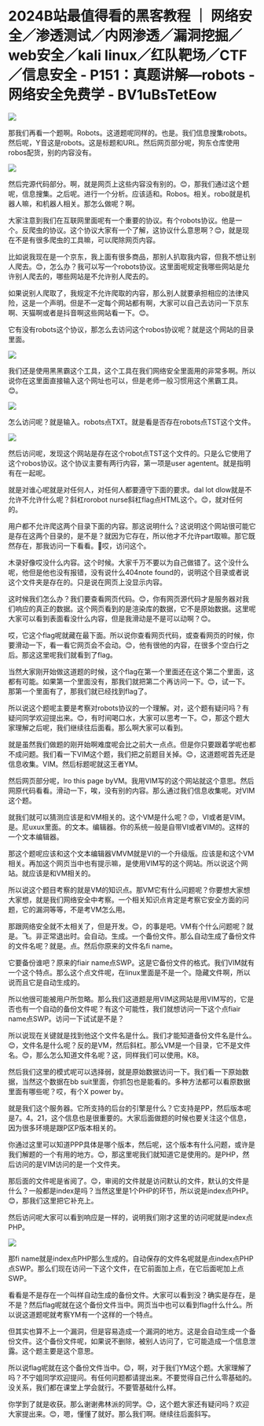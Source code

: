 # 2024B站最值得看的黑客教程 ｜ 网络安全／渗透测试／内网渗透／漏洞挖掘／web安全／kali linux／红队靶场／CTF／信息安全 - P151：真题讲解—robots - 网络安全免费学 - BV1uBsTetEow

![](img/da8e9f3abd95d6cddac1b0e49954f397_0.png)

那我们再看一个题啊。Robots。这道题呢同样的。也是。我们信息搜集robots。然后呢，Y音这是robots。这是标题和URL。然后网页部分呢，狗东仓库使用robos配货，别的内容没有。



![](img/da8e9f3abd95d6cddac1b0e49954f397_2.png)

然后完源代码部分。啊，就是网页上这些内容没有别的。😊，那我们通过这个题呢，信息搜集。之后呢。进行一个分析。应该适和。Robos。相关。robo就是机器人嘛，和机器人相关。那怎么做呢？啊。

大家注意到我们在互联网里面呢有一个重要的协议。有个robots协议。他是一个。反爬虫的协议。这个协议大家有一个了解，这协议什么意思啊？😊，就是现在不是有很多爬虫的工具嘛，可以爬除网页内容。

比如说我现在是一个京东，我上面有很多商品，那别人扒取我内容，但我不想让别人爬去。😊，怎么办？我可以写一个robots协议。这里面呢规定我哪些网站是允许别人爬去的，哪些网站是不允许别人爬去的。

如果说别人爬取了，我规定不允许爬取的内容，那么别人就要承担相应的法律风险，这是一个声明。但是不一定每个网站都有啊，大家可以自己去访问一下京东啊、天猫啊或者是抖音啊这些网站看一下。😊。

它有没有robots这个协议，那怎么去访问这个robos协议呢？就是这个网站的目录里面。

![](img/da8e9f3abd95d6cddac1b0e49954f397_4.png)

我们还是使用黑黑霸这个工具，这个工具在我们网络安全里面用的非常多啊。所以说你在这里面直接输入这个网址也可以，但是老师一般习惯用这个黑霸工具。😊。



![](img/da8e9f3abd95d6cddac1b0e49954f397_6.png)

怎么访问呢？就是输入。robots点TXT。就是看是否存在robots点TST这个文件。

![](img/da8e9f3abd95d6cddac1b0e49954f397_8.png)

然后访问呢，发现这个网站是存在这个robot点TST这个文件的。只是么它使用了这个robos协议。这个协议主要有两行内容，第一项是user agentent。就是指明有在一起呢。

就是对谁心呢就是对任何人，对任何人都要遵守下面的要求。dal lot dlow就是不允许不允许什么呢？斜杠rorobot nurse斜杠flag点HTML这个。😊，就对任何的。

用户都不允许爬这两个目录下面的内容。那这说明什么？这说明这个网站很可能它是存在这两个目录的，是不是？就因为它存在，所以他才不允许part取嘛。那它既然存在，那我访问一下看看。🎼哎，访问这个。

木录好像哎没什么内容。这个时候。大家千万不要以为自己做错了。这个没什么呢，他但是他也没有报错，没有说什么404note found的，说明这个目录或者说这个文件夹是存在的。只是说在网页上没显示内容。

这时候我们怎么办？我们要查看网页代码。😊，你有网页源代码才是服务器对我们响应的真正的数据。这个网页看到的是渲染库的数据，它不是原始数据。这里呢大家可以看到表面看没什么内容，但是我滑动是不是可以动啊？😊。

哎，它这个flag呢就藏在最下面。所以说你查看网页代码，或查看网页的时候，你要滑动一下，看一看它网页会不会动。😊，他有很他的内容，在很多个空白行之后。那这这里呢我们就看到了flag。

当然大家刚开始做这道题的时候，这个flag在第一个里面还在这个第二个里面，这都有可能。如果第一个里面没有，那我们就把第二个再访问一下。😊，试一下。那第一个里面有了，那我们就已经找到flag了。

所以说这个题呢主要是考察对robots协议的一个理解。对，这个题有疑问吗？有疑问同学欢迎提出来。😊，有时间喝口水，大家可以思考一下。😊，那这个题大家理解之后呢，我们继续往后面看。那么啊大家可以看到。

就是虽然我们做题的刚开始啊难度呢会比之前大一点点。但是你只要跟着学呢也都不成问题。我们看一下VIM这个题，我们把之前题目关掉。😊，这道题呢首先还是信息收集。VIM。然后标题呢就这王者YM。

然后网页部分呢，Iro this page byVM。我用VIM写的这个网站就这个意思。然后网原代码看看。滑动一下，唉，没有别的内容。那么通过我们信息收集呢。对VIM这个题。

就我们就可以猜测应该是和VM相关的。这个VM是什么呢？😡，VI或者是VIM。是。尼uxux里面。的文本。编辑器。你的系统一般是自带VI或者VIM的。这样的一个文本编辑器。

那这个题呢应该和这个文本编辑器VMVM就是VI的一个升级版。应该是和这个VM相关。再加这个网页当中也有提示嘛，是使用VIM写的这个网站。所以说这个网站。就应该是和VM相关的。

所以说这个题目考察的就是VM的知识点。那VM它有什么问题呢？你要想大家想大家想，就是我们网络安全中考察。一个相关知识点肯定是考察它安全方面的问题，它的漏洞等等，不是考VM怎么用。

那跟网络安全就不太相关了，但是开发。😊，的事是吧。VM有个什么问题呢？就是。飞。非正常退出时。会自动。生成。一个备份文件。那么自动生成了备份文件的文件名呢？就是。点。然后你原来的文件名fi name。

它要备份谁吧？原来的fiair name点SWP。这是它备份文件的格式。我们VIM就有一个这个特点。那么这个点文件呢，在linux里面是不是一个。隐藏文件啊，所以说而且它是自动生成的。

所以他很可能被用户所忽略。那么我们这道题是用VIM这网站是用VIM写的，它是否也有一个自动的备份文件呢？有这个可能性，我们就想访问一下这个点fiair name点SWP。访问一下试试是不是？

所以说现在关键就是找到他这个文件名是什么。我们才能知道备份文件名是什么。😊，文件名是什么呢？反的是VM，然后斜杠。那么VM是一个目录，它不是文件名。😊，那么怎么知道文件名呢？这，同样我们可以使用。K8。

然后我们这里的模式呢可以选择弱，就是原始数据访问一下。我们看一下原始数据，当然这个数据在bb suit里面，你抓包也是能看的。多种方法都可以看原数据里面有哪些呢？哎，有个X power by。

就是我们这个服务器。它所支持的后台的引擎是什么？它支持是PP，然后版本呢是7。4。21，这个信息也是很重要的。大家后面做题的时候也要关注这个信息，因为很多环境是跟P区P版本相关的。

你通过这里可以知道PPP具体是哪个版本，然后呢，这个版本有什么问题，或许是我们解题的一个有用的地方。😊，那这里呢我们就知道它是使用的。是PHP，然后访问的是VIM访问的是一个文件夹。

那后面的文件呢是省阅了。😊，审阅的文件就是访问默认的文件，默认的文件是什么？一般都是index是吗？当然这里是1个PHP的环节，所以说是index点PHP。😊，那我们这里把它补充上。

然后访问呢大家可以看到响应是一样的，说明我们刚才这里的访问呢就是index点PHP。

![](img/da8e9f3abd95d6cddac1b0e49954f397_10.png)

那fi name就是index点PHP那么生成的。自动保存的文件名呢就是点index点PHP点SWP。那么们现在访问一下这个文件，在它前面加上点，在它后面呢加上点SWP。

看看是不是存在一个叫样自动生成的备份文件。大家可以看到没？确实是存在，是不是？然后flag呢就在这个备份文件当中。网页当中也可以看到flag什么什么。所以说这道题呢就考察YM有一个这样的一个特点。

但其实也算不上一个漏洞，但是容易造成一个漏洞的地方。这是会自动生成一个备份文件。这个备份文件呢，如果说不删除，被别人访问了，它可能造成一个信息泄露。这个题主要是这个意思。

所以说flag呢就在这个备份文件当中。😊，啊，对于我们YM这个题。大家理解了吗？不宁姐同学欢迎提问。有任何问题都请提出来。不要觉得自己什么零基础的。没关系，我们都在课堂上学会就行。不要管基础什么样。

你学到了就是收获。那么谢谢弗林派的同学。😊，这个题大家还有疑问吗？欢迎大家提出来。😊，嗯，懂懂了就好。那么我们啊。继续往后面斜写。


